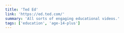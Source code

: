 ```yaml
---
title: 'Ted Ed'
link: 'https://ed.ted.com/'
summary: 'All sorts of engaging educational videos.'
tags: ['education', 'age-14-plus']
---
```

